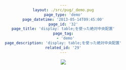 ```yaml
---
layout: ./src/pug/_demo.pug
page_type: 'demo'
page_datetime: '2013-05-14T09:45:00'
page_id: '32'
page_title: 'display: table;を使った絶対中央配置'
page_tag:
  - 'demo'
page_description: 'display: table;を使った絶対中央配置'
related_id: '29'
---
```

<style type="text/css">
html{
  display: table;
  width: 100%;
  height: 100%;
}

body{
  display: table-cell;
  text-align: center;
  vertical-align: middle;
}

img{
  max-width: 100%;
  max-height: 100%;
}
</style>

<img src="https://placekitten.com/g/700/500" />
